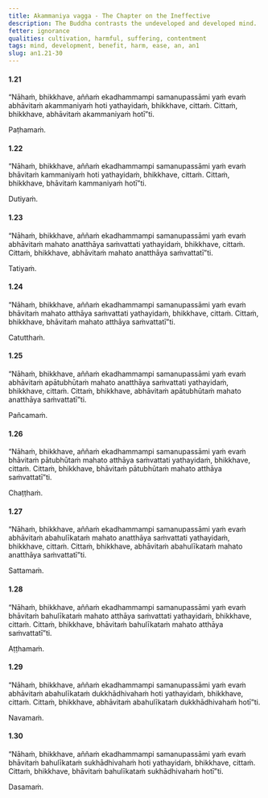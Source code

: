 ```yaml
---
title: Akammaniya vagga - The Chapter on the Ineffective
description: The Buddha contrasts the undeveloped and developed mind.
fetter: ignorance
qualities: cultivation, harmful, suffering, contentment
tags: mind, development, benefit, harm, ease, an, an1
slug: an1.21-30
---
```


#### 1.21

“Nāhaṁ, bhikkhave, aññaṁ ekadhammampi samanupassāmi yaṁ evaṁ abhāvitaṁ akammaniyaṁ hoti yathayidaṁ, bhikkhave, cittaṁ. Cittaṁ, bhikkhave, abhāvitaṁ akammaniyaṁ hotī”ti.

Paṭhamaṁ.

#### 1.22

“Nāhaṁ, bhikkhave, aññaṁ ekadhammampi samanupassāmi yaṁ evaṁ bhāvitaṁ kammaniyaṁ hoti yathayidaṁ, bhikkhave, cittaṁ. Cittaṁ, bhikkhave, bhāvitaṁ kammaniyaṁ hotī”ti.

Dutiyaṁ.

#### 1.23

“Nāhaṁ, bhikkhave, aññaṁ ekadhammampi samanupassāmi yaṁ evaṁ abhāvitaṁ mahato anatthāya saṁvattati yathayidaṁ, bhikkhave, cittaṁ. Cittaṁ, bhikkhave, abhāvitaṁ mahato anatthāya saṁvattatī”ti.

Tatiyaṁ.

#### 1.24

“Nāhaṁ, bhikkhave, aññaṁ ekadhammampi samanupassāmi yaṁ evaṁ bhāvitaṁ mahato atthāya saṁvattati yathayidaṁ, bhikkhave, cittaṁ. Cittaṁ, bhikkhave, bhāvitaṁ mahato atthāya saṁvattatī”ti.

Catutthaṁ.

#### 1.25

“Nāhaṁ, bhikkhave, aññaṁ ekadhammampi samanupassāmi yaṁ evaṁ abhāvitaṁ apātubhūtaṁ mahato anatthāya saṁvattati yathayidaṁ, bhikkhave, cittaṁ. Cittaṁ, bhikkhave, abhāvitaṁ apātubhūtaṁ mahato anatthāya saṁvattatī”ti.

Pañcamaṁ.

#### 1.26

“Nāhaṁ, bhikkhave, aññaṁ ekadhammampi samanupassāmi yaṁ evaṁ bhāvitaṁ pātubhūtaṁ mahato atthāya saṁvattati yathayidaṁ, bhikkhave, cittaṁ. Cittaṁ, bhikkhave, bhāvitaṁ pātubhūtaṁ mahato atthāya saṁvattatī”ti.

Chaṭṭhaṁ.

#### 1.27

“Nāhaṁ, bhikkhave, aññaṁ ekadhammampi samanupassāmi yaṁ evaṁ abhāvitaṁ abahulīkataṁ mahato anatthāya saṁvattati yathayidaṁ, bhikkhave, cittaṁ. Cittaṁ, bhikkhave, abhāvitaṁ abahulīkataṁ mahato anatthāya saṁvattatī”ti.

Sattamaṁ.

#### 1.28

“Nāhaṁ, bhikkhave, aññaṁ ekadhammampi samanupassāmi yaṁ evaṁ bhāvitaṁ bahulīkataṁ mahato atthāya saṁvattati yathayidaṁ, bhikkhave, cittaṁ. Cittaṁ, bhikkhave, bhāvitaṁ bahulīkataṁ mahato atthāya saṁvattatī”ti.

Aṭṭhamaṁ.

#### 1.29

“Nāhaṁ, bhikkhave, aññaṁ ekadhammampi samanupassāmi yaṁ evaṁ abhāvitaṁ abahulīkataṁ dukkhādhivahaṁ hoti yathayidaṁ, bhikkhave, cittaṁ. Cittaṁ, bhikkhave, abhāvitaṁ abahulīkataṁ dukkhādhivahaṁ hotī”ti.

Navamaṁ.

#### 1.30

“Nāhaṁ, bhikkhave, aññaṁ ekadhammampi samanupassāmi yaṁ evaṁ bhāvitaṁ bahulīkataṁ sukhādhivahaṁ hoti yathayidaṁ, bhikkhave, cittaṁ. Cittaṁ, bhikkhave, bhāvitaṁ bahulīkataṁ sukhādhivahaṁ hotī”ti.

Dasamaṁ.
